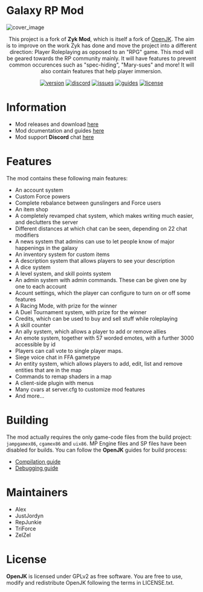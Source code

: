 # Galaxy RP Mod

![cover_image](https://user-images.githubusercontent.com/16083854/130863860-95907912-39bf-4684-be9a-db8e04f73603.png)

<div align="center">
  
This project is a fork of **Zyk Mod**, which is itself a fork of [OpenJK](https://github.com/JACoders/OpenJK). The aim is to improve on the work Zyk has done and move the project into a different direction: Player Roleplaying as opposed to an "RPG" game.
This mod will be geared towards the RP community mainly. It will have features to prevent common occurences such as "spec-hiding", "Mary-sues" and more! It will also contain features that help player immersion.

[![version](https://img.shields.io/github/v/release/alexnita3/GalaxyRP?label=Current%20Version&color=brightgreen)](https://github.com/alexnita3/GalaxyRP/releases)
[![discord](https://img.shields.io/badge/Discord-Join-blueviolet.svg?logo=discord&style=flat&logoColor=white)](https://discord.gg/aKnXckEFr5)
[![issues](https://img.shields.io/github/issues/alexnita3/GalaxyRP.svg?label=Issues%20%26%20Requests&color=red)](https://github.com/alexnita3/GalaxyRP/issues)
[![guides](https://img.shields.io/badge/GalaxyRP-Website-blue.svg)](https://galaxyrp.github.io/)
[![license](https://img.shields.io/github/license/alexnita3/GalaxyRP.svg?label=License&color=yellow)](#license)

</div>

# Information
- Mod releases and download [here](https://github.com/alexnita3/GalaxyRP/releases)
- Mod dcumentation and guides [here](https://galaxyrp.github.io/)
- Mod support **Discord** chat [here](https://discord.gg/aKnXckEFr5)

# Features
The mod contains these following main features:

- An account system
- Custom Force powers
- Complete rebalance between gunslingers and Force users
- An item shop
- A completely revamped chat system, which makes writing much easier, and declutters the server
- Different distances at which chat can be seen, depending on 22 chat modifiers
- A news system that admins can use to let people know of major happenings in the galaxy
- An inventory system for custom items
- A description system that allows players to see your description
- A dice system
- A level system, and skill points system
- An admin system with admin commands. These can be given one by one to each account
- Acount settings, which the player can configure to turn on or off some features
- A Racing Mode, with prize for the winner
- A Duel Tournament system, with prize for the winner
- Credits, which can be used to buy and sell stuff while roleplaying
- A skill counter
- An ally system, which allows a player to add or remove allies
- An emote system, together with 57 worded emotes, with a further 3000 accessible by id
- Players can call vote to single player maps.
- Siege voice chat in FFA gametype
- An entity system, which allows players to add, edit, list and remove entities that are in the map
- Commands to remap shaders in a map
- A client-side plugin with menus
- Many cvars at server.cfg to customize mod features
- And more...

# Building
The mod actually requires the only game-code files from the build project: `jampgamex86`, `cgamex86` and `uix86`. MP Engine files and SP files have been disabled for builds. You can follow the **OpenJK** guides for build process:

* [Compilation guide](https://github.com/JACoders/OpenJK/wiki/Compilation-guide)
* [Debugging guide](https://github.com/JACoders/OpenJK/wiki/Debugging)

# Maintainers
- Alex
- JustJordyn
- RepJunkie
- TriForce
- ZelZel

# License
**OpenJK** is licensed under GPLv2 as free software. You are free to use, modify and redistribute OpenJK following the terms in LICENSE.txt.
